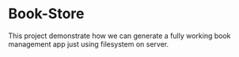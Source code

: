 # Book-Store

This project demonstrate how we can generate a fully working book management app just using filesystem on server.
